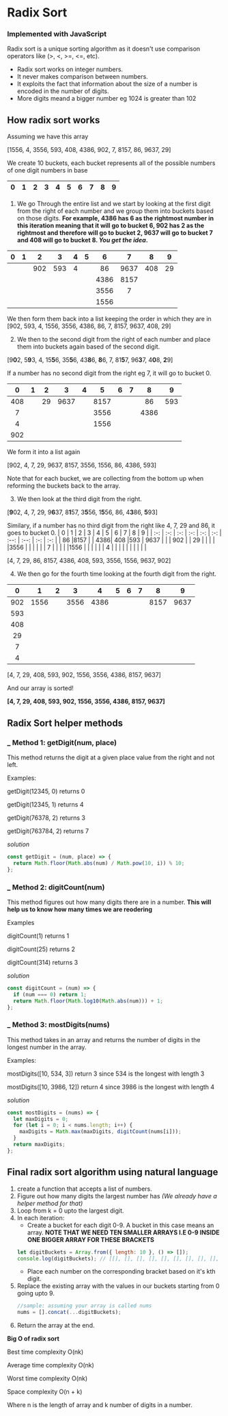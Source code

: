 # Radix Sort

### Implemented with JavaScript

Radix sort is a unique sorting algorithm as it doesn't use comparison operators like (>, <, >=, <=, etc).

- Radix sort works on integer numbers.
- It never makes comparison between numbers.
- It exploits the fact that information about the size of a number is encoded in the number of digits.
- More digits meand a bigger number eg 1024 is greater than 102

## How radix sort works

Assuming we have this array

[1556, 4, 3556, 593, 408, 4386, 902, 7, 8157, 86, 9637, 29]

We create 10 buckets, each bucket represents all of the possible numbers of one digit numbers in base

|  0  |  1  |  2  |  3  |  4  |  5  |  6  |  7  |  8  |  9  |
| :-: | :-: | :-: | :-: | :-: | :-: | :-: | :-: | :-: | :-: |

1. We go Through the entire list and we start by looking at the first digit from the right of each number and we group them into buckets based on those digits. **For example, 4386 has 6 as the rightmost number in this iteration meaning that it will go to bucket 6, 902 has 2 as the rightmost and therefore will go to bucket 2, 9637 will go to bucket 7 and 408 will go to bucket 8. _You get the idea_.**

|  0  |  1  |  2  |  3  |  4  |  5  |  6   |  7   |  8  |  9  |
| :-: | :-: | :-: | :-: | :-: | :-: | :--: | :--: | :-: | :-: |
|     |     | 902 | 593 |  4  |     |  86  | 9637 | 408 | 29  |
|     |     |     |     |     |     | 4386 | 8157 |     |     |
|     |     |     |     |     |     | 3556 |  7   |     |     |
|     |     |     |     |     |     | 1556 |      |     |     |

We then form them back into a list keeping the order in which they are in
[902, 593, 4, 1556, 3556, 4386, 86, 7, 8157, 9637, 408, 29]

2. We then to the second digit from the right of each number and place them into buckets again based of the second digit.

[9**0**2, 5**9**3, 4, 15**5**6, 35**5**6, 43**8**6, **8**6, 7, 81**5**7, 96**3**7, 4**0**8, **2**9]

If a number has no second digit from the right eg 7, it will go to bucket 0.

|  0  |  1  |  2  |  3   |  4  |  5   |  6  |  7  |  8   |  9  |
| :-: | :-: | :-: | :--: | :-: | :--: | :-: | :-: | :--: | :-: |
| 408 |     | 29  | 9637 |     | 8157 |     |     |  86  | 593 |
|  7  |     |     |      |     | 3556 |     |     | 4386 |     |
|  4  |     |     |      |     | 1556 |     |     |      |     |
| 902 |     |     |      |     |      |     |     |      |     |

We form it into a list again

[902, 4, 7, 29, 9637, 8157, 3556, 1556, 86, 4386, 593]

Note that for each bucket, we are collecting from the bottom up when reforming the buckets back to the array.

3. We then look at the third digit from the right.

[**9**02, 4, 7, 29, 9**6**37, 8**1**57, 3**5**56, 1**5**56, 86, 4**3**86, **5**93]

Similary, if a number has no third digit from the right like 4, 7, 29 and 86, it goes to bucket 0.
| 0 | 1 | 2 | 3 | 4 | 5 | 6 | 7 | 8 | 9 |
| :-: | :-: | :-: | :-: | :-: | :-: | :--: | :--: | :-: | :-: |
| 86 |8157 | | 4386| 408 |593 | 9637 | | | 902 |
| 29 | | | | |3556 | | | | |
| 7 | | | | |1556 | | | | |
| 4 | | | | | | | | | |

[4, 7, 29, 86, 8157, 4386, 408, 593, 3556, 1556, 9637, 902]

4. We then go for the fourth time looking at the fourth digit from the right.

|  0  |  1   |  2  |  3   |  4   |  5  |  6  |  7  |  8   |  9   |
| :-: | :--: | :-: | :--: | :--: | :-: | :-: | :-: | :--: | :--: |
| 902 | 1556 |     | 3556 | 4386 |     |     |     | 8157 | 9637 |
| 593 |      |     |      |      |     |     |     |      |      |
| 408 |      |     |      |      |     |     |     |      |      |
| 29  |      |     |      |      |     |     |     |      |      |
|  7  |      |     |      |      |     |     |     |      |      |
|  4  |      |     |      |      |     |     |     |      |      |

[4, 7, 29, 408, 593, 902, 1556, 3556, 4386, 8157, 9637]

And our array is sorted!

**[4, 7, 29, 408, 593, 902, 1556, 3556, 4386, 8157, 9637]**

## Radix Sort helper methods

### \_ Method 1: getDigit(num, place)

This method returns the digit at a given place value from the right and not left.

Examples:

getDigit(12345, 0) returns 0

getDigit(12345, 1) returns 4

getDigit(76378, 2) returns 3

getDigit(763784, 2) returns 7

_solution_

```javascript
const getDigit = (num, place) => {
  return Math.floor(Math.abs(num) / Math.pow(10, i)) % 10;
};
```

### \_ Method 2: digitCount(num)

This method figures out how many digits there are in a number. **This will help us to know how many times we are reodering**

Examples

digitCount(1) returns 1

digitCount(25) returns 2

digitCount(314) returns 3

_solution_

```js
const digitCount = (num) => {
  if (num === 0) return 1;
  return Math.floor(Math.log10(Math.abs(num))) + 1;
};
```

### \_ Method 3: mostDigits(nums)

This method takes in an array and returns the number of digits in the longest number in the array.

Examples:

mostDigits([10, 534, 3]) return 3 since 534 is the longest with length 3

mostDigits([10, 3986, 12]) return 4 since 3986 is the longest with length 4

_solution_

```js
const mostDigits = (nums) => {
  let maxDigits = 0;
  for (let i = 0; i < nums.length; i++) {
    maxDigits = Math.max(maxDigits, digitCount(nums[i]));
  }
  return maxDigits;
};
```

## Final radix sort algorithm using natural language

1. create a function that accepts a list of numbers.
2. Figure out how many digits the largest number has _(We already have a helper method for that)_
3. Loop from k = 0 upto the largest digit.
4. In each iteration:
   - Create a bucket for each digit 0-9. A bucket in this case means an array. **NOTE THAT WE NEED TEN SMALLER ARRAYS I.E 0-9 INSIDE ONE BIGGER ARRAY FOR THESE BRACKETS**
   ```js
   let digitBuckets = Array.from({ length: 10 }, () => []);
   console.log(digitBuckets); // [[], [], [], [], [], [], [], [], [], []] creates 10 empty arrays
   ```
   - Place each number on the corresponding bracket based on it's kth digit.
5. Replace the existing array with the values in our buckets starting from 0 going upto 9.
   ```js
   //sample: assuming your array is called nums
   nums = [].concat(...digitBuckets);
   ```
6. Return the array at the end.

**Big O of radix sort**

Best time complexity O(nk)

Average time complexity O(nk)

Worst time complexity O(nk)

Space complexity O(n + k)

Where n is the length of array and k number of digits in a number.
